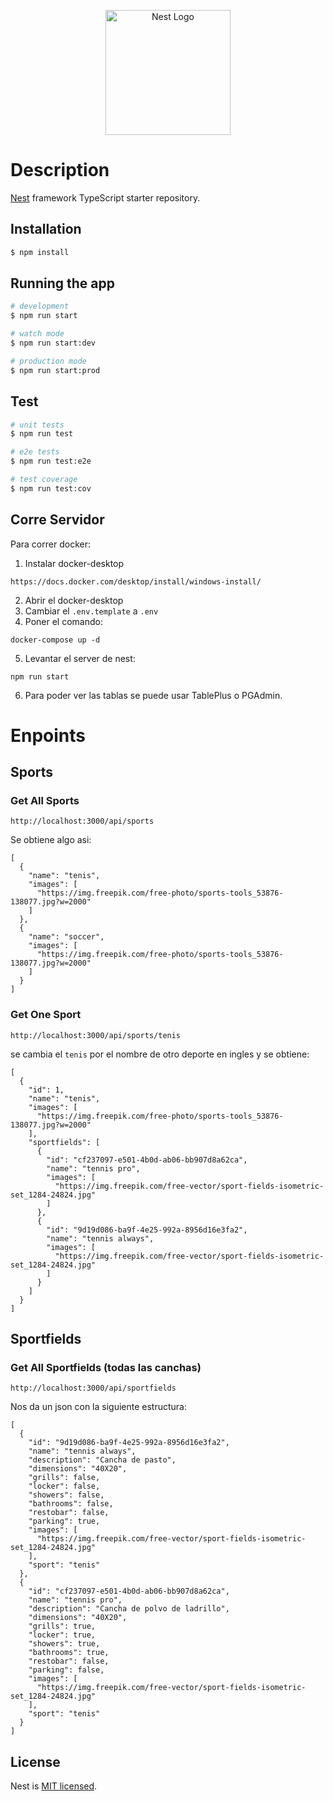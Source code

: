<p align="center">
  <a href="http://nestjs.com/" target="blank"><img src="https://nestjs.com/img/logo-small.svg" width="200" alt="Nest Logo" /></a>
</p>

# Description

[Nest](https://github.com/nestjs/nest) framework TypeScript starter repository.

## Installation

```bash
$ npm install
```

## Running the app

```bash
# development
$ npm run start

# watch mode
$ npm run start:dev

# production mode
$ npm run start:prod
```

## Test

```bash
# unit tests
$ npm run test

# e2e tests
$ npm run test:e2e

# test coverage
$ npm run test:cov
```

## Corre Servidor

Para correr docker:

1. Instalar docker-desktop

```
https://docs.docker.com/desktop/install/windows-install/
```

2. Abrir el docker-desktop
3. Cambiar el `.env.template` a `.env`
4. Poner el comando:

```
docker-compose up -d
```

5. Levantar el server de nest:

```
npm run start
```

6. Para poder ver las tablas se puede usar TablePlus o PGAdmin.

# Enpoints

## Sports
### Get All Sports
```
http://localhost:3000/api/sports
```
Se obtiene algo asi:
```
[
  {
    "name": "tenis",
    "images": [
      "https://img.freepik.com/free-photo/sports-tools_53876-138077.jpg?w=2000"
    ]
  },
  {
    "name": "soccer",
    "images": [
      "https://img.freepik.com/free-photo/sports-tools_53876-138077.jpg?w=2000"
    ]
  }
]
```
### Get One Sport
```
http://localhost:3000/api/sports/tenis
```
se cambia el `tenis` por el nombre de otro deporte en ingles y se obtiene:
```
[
  {
    "id": 1,
    "name": "tenis",
    "images": [
      "https://img.freepik.com/free-photo/sports-tools_53876-138077.jpg?w=2000"
    ],
    "sportfields": [
      {
        "id": "cf237097-e501-4b0d-ab06-bb907d8a62ca",
        "name": "tennis pro",
        "images": [
          "https://img.freepik.com/free-vector/sport-fields-isometric-set_1284-24824.jpg"
        ]
      },
      {
        "id": "9d19d086-ba9f-4e25-992a-8956d16e3fa2",
        "name": "tennis always",
        "images": [
          "https://img.freepik.com/free-vector/sport-fields-isometric-set_1284-24824.jpg"
        ]
      }
    ]
  }
]
```

## Sportfields

### Get All Sportfields (todas las canchas)
```
http://localhost:3000/api/sportfields
```
Nos da un json con la siguiente estructura:
```
[
  {
    "id": "9d19d086-ba9f-4e25-992a-8956d16e3fa2",
    "name": "tennis always",
    "description": "Cancha de pasto",
    "dimensions": "40X20",
    "grills": false,
    "locker": false,
    "showers": false,
    "bathrooms": false,
    "restobar": false,
    "parking": true,
    "images": [
      "https://img.freepik.com/free-vector/sport-fields-isometric-set_1284-24824.jpg"
    ],
    "sport": "tenis"
  },
  {
    "id": "cf237097-e501-4b0d-ab06-bb907d8a62ca",
    "name": "tennis pro",
    "description": "Cancha de polvo de ladrillo",
    "dimensions": "40X20",
    "grills": true,
    "locker": true,
    "showers": true,
    "bathrooms": true,
    "restobar": false,
    "parking": false,
    "images": [
      "https://img.freepik.com/free-vector/sport-fields-isometric-set_1284-24824.jpg"
    ],
    "sport": "tenis"
  }
]
```
## License

Nest is [MIT licensed](LICENSE).
